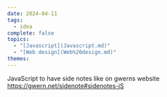 ```yaml
---  
date: 2024-04-11  
tags:  
  - idea  
complete: false  
topics:  
  - "[Javascript](Javascript.md)"  
  - "[Web design](Web%20design.md)"  
themes:   
---  
```

  
  
JavaScript to have side notes like on gwerns website  
https://gwern.net/sidenote#sidenotes-jS